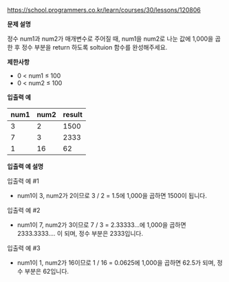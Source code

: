 https://school.programmers.co.kr/learn/courses/30/lessons/120806

**문제 설명**

정수 num1과 num2가 매개변수로 주어질 때, num1을 num2로 나눈 값에 1,000을 곱한 후 정수 부분을 return 하도록 soltuion 함수를 완성해주세요.

**제한사항**

- 0 < num1 ≤ 100
- 0 < num2 ≤ 100

**입출력 예**

| num1 | 	num2 | 	result |
|------|-------|---------|
| 3    | 	2    | 	1500   |
| 7    | 	3    | 	2333   |
| 1    | 	16   | 	62     |

**입출력 예 설명**

입출력 예 #1

- num1이 3, num2가 2이므로 3 / 2 = 1.5에 1,000을 곱하면 1500이 됩니다.

입출력 예 #2

- num1이 7, num2가 3이므로 7 / 3 = 2.33333...에 1,000을 곱하면 2333.3333.... 이 되며, 정수 부분은 2333입니다.

입출력 예 #3

- num1이 1, num2가 16이므로 1 / 16 = 0.0625에 1,000을 곱하면 62.5가 되며, 정수 부분은 62입니다.